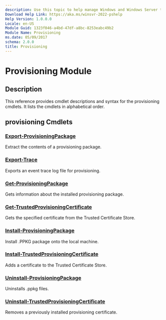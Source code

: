 ```yaml
---
description: Use this topic to help manage Windows and Windows Server technologies with Windows PowerShell.
Download Help Link: https://aka.ms/winsvr-2022-pshelp
Help Version: 1.0.0.0
Locale: en-US
Module Guid: 1323f046-a4bd-47df-a8bc-8253eabc49b2
Module Name: Provisioning
ms.date: 05/09/2017
schema: 2.0.0
title: Provisioning
---
```


# Provisioning Module
## Description
This reference provides cmdlet descriptions and syntax for the provisioning cmdlets. It lists the cmdlets in alphabetical order.

## provisioning Cmdlets
### [Export-ProvisioningPackage](Export-ProvisioningPackage.md)
Extract the contents of a provisioning package.

### [Export-Trace](Export-Trace.md)
Exports an event trace log file for provisioning.

### [Get-ProvisioningPackage](Get-ProvisioningPackage.md)
Gets information about the installed provisioning package.

### [Get-TrustedProvisioningCertificate](Get-TrustedProvisioningCertificate.md)
Gets the specified certificate from the Trusted Certificate Store.

### [Install-ProvisioningPackage](Install-ProvisioningPackage.md)
Install .PPKG package onto the local machine.

### [Install-TrustedProvisioningCertificate](Install-TrustedProvisioningCertificate.md)
Adds a certificate to the Trusted Certificate Store.

### [Uninstall-ProvisioningPackage](Uninstall-ProvisioningPackage.md)
Uninstalls .ppkg files.

### [Uninstall-TrustedProvisioningCertificate](Uninstall-TrustedProvisioningCertificate.md)
Removes a previously installed provisioning certificate.
